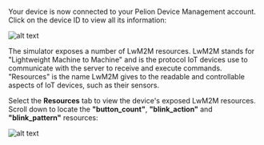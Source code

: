 Your device is now connected to your Pelion Device Management account. Click on the device ID to view all its information:

![alt text](https://i.ibb.co/Mcn0yCx/portal-device-list.png "Simulator")


The simulator exposes a number of LwM2M resources. LwM2M stands for "Lightweight Machine to Machine" and is the protocol IoT devices use to communicate with the server to receive and execute commands. "Resources" is the name LwM2M gives to the readable and controllable aspects of IoT devices, such as their sensors.

Select the **Resources** tab to view the device's exposed LwM2M resources. Scroll down to locate the **"button_count"**, **"blink_action"** and **"blink_pattern"** resources:

![alt text](https://i.ibb.co/2ZxBwrn/portal-resources.png "Simulator")

